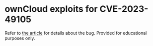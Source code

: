 # ownCloud exploits for CVE-2023-49105

Refer to [the article](https://www.ambionics.io/blog/owncloud-cve-2023-49103-cve-2023-49105) for details about the bug.
Provided for educational purposes only.

